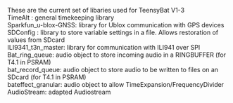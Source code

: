 These are the current set of libaries used for TeensyBat V1-3<br>
TimeAlt : general timekeeping library<br>
Sparkfun_u-blox-GNSS: library for Ublox communication with GPS devices<br>
SDConfig : library to store variable settings in a file. Allows restoration of values from SDcard<br>
ILI9341_t3n_master: library for communication with ILI941 over SPI<br>
Bat_ring_queue: audio object to store incoming audio in a RINGBUFFER (for T4.1 in PSRAM)<br>
bat_record_queue: audio object to store audio to be written to files on an SDcard (for T4.1 in PSRAM)<br>
bateffect_granular: audio object to allow TimeExpansion/FrequencyDivider<br>
AudioStream: adapted Audiostream<br>
